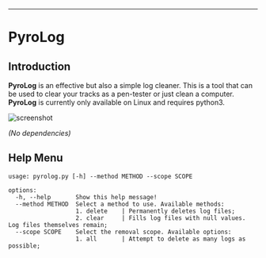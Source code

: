 ----
# PyroLog
## Introduction
**PyroLog** is an effective but also a simple log cleaner. This is a tool that can be used to clear your tracks as a pen-tester or just clean a computer. **PyroLog** is currently only available on Linux and requires python3.

![screenshot](https://i.imgur.com/IGhVAmO.jpeg)

*(No dependencies)*

## Help Menu
```
usage: pyrolog.py [-h] --method METHOD --scope SCOPE

options:
  -h, --help       Show this help message!
  --method METHOD  Select a method to use. Available methods:
                   1. delete    | Permanently deletes log files;
                   2. clear     | Fills log files with null values. Log files themselves remain;
  --scope SCOPE    Select the removal scope. Available options:
                   1. all       | Attempt to delete as many logs as possible;
```